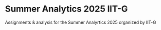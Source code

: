 # Summer Analytics 2025 IIT-G
Assignments & analysis for the Summer Analyrtics 2025 organized by IIT-G
